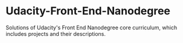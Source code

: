 # Udacity-Front-End-Nanodegree
Solutions of Udacity's Front End Nanodegree core curriculum, which includes projects and their descriptions.
